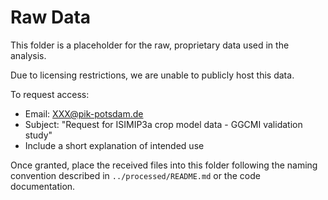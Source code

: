 # Raw Data

This folder is a placeholder for the raw, proprietary data used in the analysis.

Due to licensing restrictions, we are unable to publicly host this data.

To request access:
- Email: XXX@pik-potsdam.de
- Subject: "Request for ISIMIP3a crop model data - GGCMI validation study"
- Include a short explanation of intended use

Once granted, place the received files into this folder following the naming convention described in `../processed/README.md` or the code documentation.
